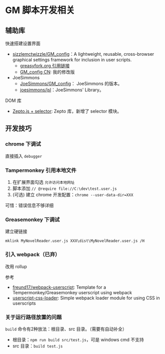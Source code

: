 GM 脚本开发相关
=============

## 辅助库

快速搭建设置界面

- [sizzlemctwizzle/GM_config](https://github.com/sizzlemctwizzle/GM_config)：A lightweight, reusable, cross-browser graphical settings framework for inclusion in user scripts.
	- [greasyfork.org 引用链接](https://greasyfork.org/scripts/917-gm-config)
	- [GM_config CN](https://greasyfork.org/zh-CN/scripts/6158-gm-config-cn): 我的修改版
- JoeSimmons
	- [JoeSimmons/GM_config](https://greasyfork.org/scripts/1884-gm-config)： JoeSimmons 的版本。
	- [joesimmons/jsl](https://github.com/joesimmons/jsl)：JoeSimmons' Library。

DOM 库

- [Zepto.js + selector](https://greasyfork.org/zh-CN/scripts/32445-zepto-js-selector): Zepto 库，新增了 selector 模块。

## 开发技巧

### chrome 下调试

直接插入 `debugger`

### Tampermonkey 引用本地文件

1. 在扩展界面勾选 `允许访问本地网址`
2. 脚本添加 `// @require file://C:\dev\test.user.js`
3. (可选) 建立 chrome 开发配置：`chrome --user-data-dir=XXX`

可惜：错误信息不够详细

### Greasemonkey 下调试

建立硬链接
```shell
mklink MyNovelReader.user.js XXX\dist\MyNovelReader.user.js /H
```

### 引入 webpack（已弃）

改用 rollup

参考

- [freund17/webpack-userscript](https://github.com/freund17/webpack-userscript): Template for a Tempermonkey/Greasemonkey userscript using webpack
- [userscript-css-loader](https://github.com/dorian-marchal/userscript-css-loader): Simple webpack loader module for using CSS in userscripts

### 关于运行路径放置的问题

`build` 命令有2种放法：根目录、src 目录。（需要有自动补全）
- 根目录：`npm run build src/test.js`，可是 windows cmd 不支持
- src 目录：`build test.js`